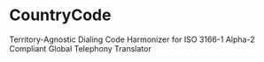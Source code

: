 # CountryCode
Territory-Agnostic Dialing Code Harmonizer for ISO 3166-1 Alpha-2 Compliant Global Telephony Translator
